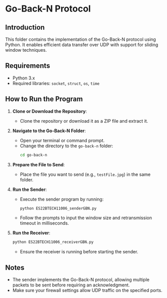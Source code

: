 # Go-Back-N Protocol

## Introduction

This folder contains the implementation of the Go-Back-N protocol using Python. It enables efficient data transfer over UDP with support for sliding window techniques.

## Requirements

- Python 3.x
- Required libraries: `socket`, `struct`, `os`, `time`

## How to Run the Program

1. **Clone or Download the Repository**:

   - Clone the repository or download it as a ZIP file and extract it.

2. **Navigate to the Go-Back-N Folder**:

   - Open your terminal or command prompt.
   - Change the directory to the `go-back-n` folder:
     ```bash
     cd go-back-n
     ```

3. **Prepare the File to Send**:

   - Place the file you want to send (e.g., `testFile.jpg`) in the same folder.

4. **Run the Sender**:

   - Execute the sender program by running:
     ```bash
     python ES22BTECH11006_senderGBN.py
     ```
   - Follow the prompts to input the window size and retransmission timeout in milliseconds.

5. **Run the Receiver**:
   ```bash
   python ES22BTECH11006_receiverGBN.py
   ```
   - Ensure the receiver is running before starting the sender.

## Notes

- The sender implements the Go-Back-N protocol, allowing multiple packets to be sent before requiring an acknowledgment.
- Make sure your firewall settings allow UDP traffic on the specified ports.
